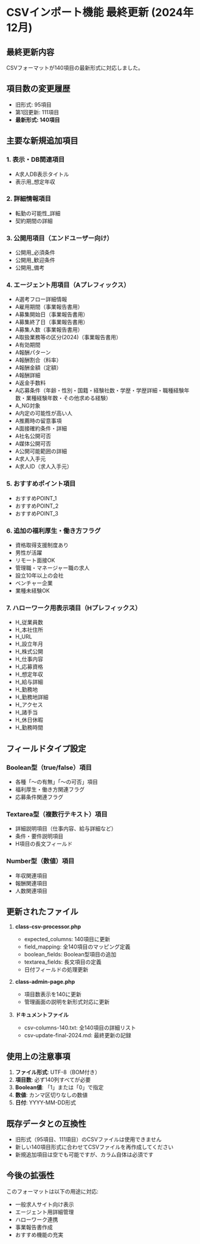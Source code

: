 # CSVインポート機能 最終更新 (2024年12月)

## 最終更新内容
CSVフォーマットが140項目の最新形式に対応しました。

## 項目数の変更履歴
- 旧形式: 95項目
- 第1回更新: 111項目
- **最新形式: 140項目**

## 主要な新規追加項目

### 1. 表示・DB関連項目
- A求人DB表示タイトル
- 表示用_想定年収

### 2. 詳細情報項目
- 転勤の可能性_詳細
- 契約期間の詳細

### 3. 公開用項目（エンドユーザー向け）
- 公開用_必須条件
- 公開用_歓迎条件
- 公開用_備考

### 4. エージェント用項目（Aプレフィックス）
- A選考フロー詳細情報
- A雇用期間（事業報告書用）
- A募集開始日（事業報告書用）
- A募集終了日（事業報告書用）
- A募集人数（事業報告書用）
- A取扱業務等の区分(2024)（事業報告書用）
- A有効期間
- A報酬パターン
- A報酬割合（料率）
- A報酬金額（定額）
- A報酬詳細
- A返金手数料
- A応募条件（年齢・性別・国籍・経験社数・学歴・学歴詳細・職種経験年数・業種経験年数・その他求める経験）
- A_NG対象
- A内定の可能性が高い人
- A推薦時の留意事項
- A面接確約条件・詳細
- A社名公開可否
- A媒体公開可否
- A公開可能範囲の詳細
- A求人入手元
- A求人ID（求人入手元）

### 5. おすすめポイント項目
- おすすめPOINT_1
- おすすめPOINT_2
- おすすめPOINT_3

### 6. 追加の福利厚生・働き方フラグ
- 資格取得支援制度あり
- 男性が活躍
- リモート面接OK
- 管理職・マネージャー職の求人
- 設立10年以上の会社
- ベンチャー企業
- 業種未経験OK

### 7. ハローワーク用表示項目（Hプレフィックス）
- H_従業員数
- H_本社住所
- H_URL
- H_設立年月
- H_株式公開
- H_仕事内容
- H_応募資格
- H_想定年収
- H_給与詳細
- H_勤務地
- H_勤務地詳細
- H_アクセス
- H_諸手当
- H_休日休暇
- H_勤務時間

## フィールドタイプ設定

### Boolean型（true/false）項目
- 各種「〜の有無」「〜の可否」項目
- 福利厚生・働き方関連フラグ
- 応募条件関連フラグ

### Textarea型（複数行テキスト）項目
- 詳細説明項目（仕事内容、給与詳細など）
- 条件・要件説明項目
- H項目の長文フィールド

### Number型（数値）項目
- 年収関連項目
- 報酬関連項目
- 人数関連項目

## 更新されたファイル

1. **class-csv-processor.php**
   - expected_columns: 140項目に更新
   - field_mapping: 全140項目のマッピング定義
   - boolean_fields: Boolean型項目の追加
   - textarea_fields: 長文項目の定義
   - 日付フィールドの処理更新

2. **class-admin-page.php**
   - 項目数表示を140に更新
   - 管理画面の説明を新形式対応に更新

3. **ドキュメントファイル**
   - csv-columns-140.txt: 全140項目の詳細リスト
   - csv-update-final-2024.md: 最終更新の記録

## 使用上の注意事項

1. **ファイル形式**: UTF-8（BOM付き）
2. **項目数**: 必ず140列すべてが必要
3. **Boolean値**: 「1」または「0」で指定
4. **数値**: カンマ区切りなしの数値
5. **日付**: YYYY-MM-DD形式

## 既存データとの互換性
- 旧形式（95項目、111項目）のCSVファイルは使用できません
- 新しい140項目形式に合わせてCSVファイルを再作成してください
- 新規追加項目は空でも可能ですが、カラム自体は必須です

## 今後の拡張性
このフォーマットは以下の用途に対応:
- 一般求人サイト向け表示
- エージェント用詳細管理
- ハローワーク連携
- 事業報告書作成
- おすすめ機能の充実